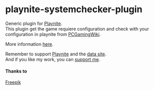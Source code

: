# playnite-systemchecker-plugin
Generic plugin for [Playnite](https://playnite.link).  
This plugin get the game requiere configuration and check with your configuration in playnite from [PCGamingWiki](https://www.pcgamingwiki.com/wiki/Home). 

More information [here](https://playnite.link/forum/thread-339.html).

Remember to support [Playnite](https://www.patreon.com/playnite) and the [data site](https://www.patreon.com/PCGamingWiki).  
And if you like my work, you can [support me](https://www.paypal.me/lacro59).

#### Thanks to
[Freepik](https://www.flaticon.com/authors/freepik)
